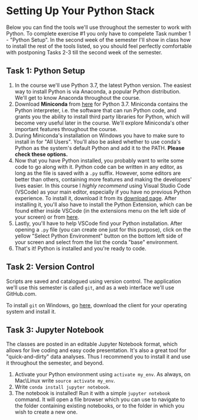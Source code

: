 # Setting Up Your Python Stack

Below you can find the tools we'll use throughout the semester to work with Python. To complete exercise #1 you only have
to compelete Task number 1 - "Python Setup". In the second week of the semester I'll show in class how to install
the rest of the tools listed, so you should feel perfectly comfortable with postponing Tasks 2-3 till the second
week of the semester.

## Task 1: Python Setup
1. In the course we'll use Python 3.7, the latest Python version. The easiest way to install Python is via
Anaconda, a popular Python distribution. We'll get to know Anaconda throughout
the course.
2. Download __Miniconda__ from [here](https://conda.io/miniconda.html) for Python 3.7. Miniconda contains the Python interpreter, i.e. the software that can run Python code, and grants you the ability to install third party libraries for Python, which will become very useful later in the course. We'll explore Miniconda's other important features throughout the course.
3. During Miniconda's installation on Windows you have to make sure to install in for "All Users". You'll also be asked whether to use conda's Python as the system's default Python and add it to the PATH. __Please check these options.__
3. Now that you have Python installed, you probably want to write some code to go along with it. Python code can be written in any editor, as long as the file is saved with a `.py` suffix. However, some editors are better than others, containing more features and making the developers' lives easier. In this course I _highly recommend_ using Visual Studio Code (VSCode) as your main editor, especially if you have no previous Python experience. To install it, download it from its [download page](https://code.visualstudio.com/Download). After installing it, you'll also have to install the Python Extension, which can be found either inside VSCode (in the extensions menu on the left side of your screen) or from [here](https://marketplace.visualstudio.com/items?itemName=ms-python.python).
5. Lastly, you'll have to help VSCode find your Python installation. After opening a `.py` file (you can create one just for this purpose), click on the yellow "Select Python Environment" button on the bottom left side of your screen and select from the list the conda "base" environment.
6. That's it! Python is installed and you're ready to code.

## Task 2: Version Control
Scripts are saved and catalogued using version control. The application we'll use this semester is called `git`, and as a web interface we'll use GitHub.com.

To install `git` on Windows, go [here](https://git-scm.com/downloads), download the client for your operating system and install it.

## Task 3: Jupyter Notebook
The classes are posted in an editable Jupyter Notebook format, which allows for live coding and easy code presentation.
It's also a great tool for "quick-and-dirty" data analyses. Thus I recommend you to install it and use it throughout the semester,
and beyond.

1. Activate your Python environment using `activate my_env`. As always, on Mac\Linux write `source activate my_env`.
2. Write `conda install jupyter notebook`.
3. The notebook is installed! Run it with a simple `jupyter notebook` command. It will open a file browser which you can
use to navigate to the folder containing existing notebooks, or to the folder in which you wish to create a new one.


